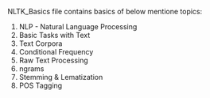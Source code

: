 NLTK_Basics file contains basics of below mentione topics:
1. NLP - Natural Language Processing
2. Basic Tasks with Text
3. Text Corpora
4. Conditional Frequency
5. Raw Text Processing
6. ngrams
7. Stemming & Lematization
8. POS Tagging
